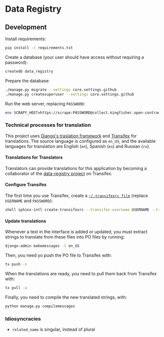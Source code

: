 # Data Registry

## Development

Install requirements:

```bash
pip install -r requirements.txt
```

Create a database (your user should have access without requiring a password):

```bash
createdb data_registry
```

Prepare the database:

```bash
./manage.py migrate --settings core.settings.github
./manage.py createsuperuser --settings core.settings.github
```

Run the web server, replacing `PASSWORD`:

```bash
env SCRAPY_HOST=https://scrape:PASSWORD@collect.kingfisher.open-contracting.org/ SCRAPY_PROJECT=kingfisher EXPORTER_HOST=http://127.0.0.1:8000/ ./manage.py runserver --settings core.settings.github
```
### Technical processes for translation

This project uses [Django's traslation framework](https://docs.djangoproject.com/en/3.2/topics/i18n/translation/) and [Transifex](https://www.transifex.com/) for translations. The source language is configured as `en_US`, and the available languages for translation are English (`en`), Spanish (`es`) and Russian (`ru`).

#### Translations for Translators

Translators can provide translations for this application by becoming a collaborator of the [data-registry project](https://www.transifex.com/open-contracting-partnership-1/data-registry/) on Transifex.

#### Configure Transifex

The first time you use Transifex, create a [`~/.transifexrc file`](https://docs.transifex.com/client/client-configuration#~/-transifexrc) (replace `USERNAME` and `PASSWORD`):

```bash
shell sphinx-intl create-transifexrc --transifex-username USERNAME --transifex-password PASSWORD
```

#### Update translations

Whenever a text in the interface is added or updated, you must extract strings to translate from these files into PO files by running:

```bash
django-admin makemessages -l en_US
```

Then, you need yo push the PO file to Transifex with:

```bash
tx push -s
```

When the translations are ready, you need to pull them back from Transifex with:

```bash
tx pull -a
```

Finally, you need to compile the new translated strings, with:

```bash
python manage.py compilemessages
```

### Idiosyncracies

- `related_name` is singular, instead of plural
